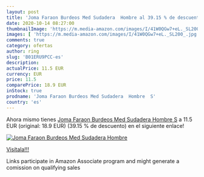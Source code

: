 ```yaml
---
layout: post
title: 'Joma Faraon Burdeos Med Sudadera  Hombre al 39.15 % de descuento'
date: 2020-10-14 08:27:00
thumbnailImage: 'https://m.media-amazon.com/images/I/41W0QGw7+eL._SL200_.jpg'
images: [ 'https://m.media-amazon.com/images/I/41W0QGw7+eL._SL200_.jpg' ]
comments: true
category: ofertas
author: ring
slug: 'B01ERU9PCC-es'
description:
actualPrice: 11.5 EUR
currency: EUR
price: 11.5
comparePrice: 18.9 EUR
inStock: true
prodname: 'Joma Faraon Burdeos Med Sudadera  Hombre  S'
country: 'es'
---
```


Ahora mismo tienes [Joma Faraon Burdeos Med Sudadera  Hombre  S](https://www.amazon.es/dp/B01ERU9PCC/?tag=tolees-21) a 11.5 EUR (original: 18.9 EUR) (39.15 %  de descuento) en el siguiente enlace!

[![Joma Faraon Burdeos Med Sudadera  Hombre](https://m.media-amazon.com/images/I/41W0QGw7+eL._SL200_.jpg)](https://www.amazon.es/dp/B01ERU9PCC/?tag=tolees-21)

[Visítala!!!](https://www.amazon.es/dp/B01ERU9PCC/?tag=tolees-21)

Links participate in Amazon Associate program and might generate a comission on qualifying sales

